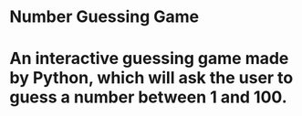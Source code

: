 # Number Guessing Game
# An interactive guessing game made by Python, which will ask the user to guess a number between 1 and 100.
